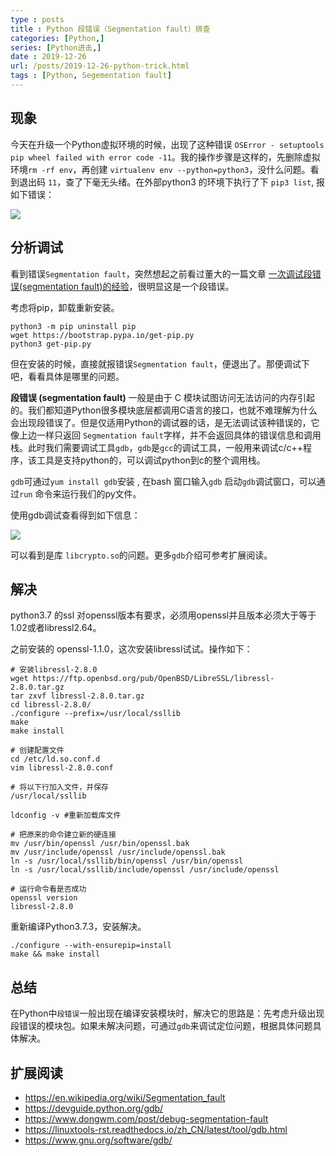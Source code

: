 ```yaml
---
type : posts
title : Python 段错误（Segmentation fault）排查
categories: [Python,] 
series: [Python进击,]
date : 2019-12-26
url: /posts/2019-12-26-python-trick.html 
tags : [Python, Segementation fault]
---
```



## 现象 

今天在升级一个Python虚拟环境的时候，出现了这种错误 `OSError - setuptools pip wheel failed with error code -11`。我的操作步骤是这样的，先删除虚拟环境`rm -rf env`，再创建 `virtualenv env --python=python3`，没什么问题。看到退出码 `11`，查了下毫无头绪。在外部python3 的环境下执行了下 `pip3 list`, 报如下错误：

![](/static/imgs/python/segmentationfault.png)


## 分析调试

看到错误`Segmentation fault`，突然想起之前看过董大的一篇文章 [一次调试段错误(segmentation fault)的经验](https://www.dongwm.com/post/debug-segmentation-fault/)，很明显这是一个段错误。

考虑将pip，卸载重新安装。

```
python3 -m pip uninstall pip
wget https://bootstrap.pypa.io/get-pip.py
python3 get-pip.py
```

但在安装的时候，直接就报错误`Segmentation fault`，便退出了。那便调试下吧，看看具体是哪里的问题。

**段错误 (segmentation fault)** 一般是由于 C 模块试图访问无法访问的内存引起的。我们都知道Python很多模块底层都调用C语言的接口，也就不难理解为什么会出现段错误了。但是仅适用Python的调试器的话，是无法调试该种错误的，它像上边一样只返回 `Segmentation fault`字样，并不会返回具体的错误信息和调用栈。此时我们需要调试工具`gdb`，`gdb`是`gcc`的调试工具，一般用来调试c/c++程序，该工具是支持python的，可以调试python到c的整个调用栈。

`gdb`可通过`yum install gdb`安装 , 在bash 窗口输入`gdb` 启动`gdb`调试窗口，可以通过`run` 命令来运行我们的py文件。

使用gdb调试查看得到如下信息：

![](/static/imgs/python/segmentationfault-gdb.png)

可以看到是库 `libcrypto.so`的问题。更多`gdb`介绍可参考扩展阅读。

## 解决

python3.7 的ssl 对openssl版本有要求，必须用openssl并且版本必须大于等于1.02或者libressl2.64。

之前安装的 openssl-1.1.0，这次安装libressl试试。操作如下：

```
# 安装libressl-2.8.0
wget https://ftp.openbsd.org/pub/OpenBSD/LibreSSL/libressl-2.8.0.tar.gz
tar zxvf libressl-2.8.0.tar.gz
cd libressl-2.8.0/
./configure --prefix=/usr/local/ssllib
make
make install

# 创建配置文件
cd /etc/ld.so.conf.d
vim libressl-2.8.0.conf

# 将以下行加入文件，并保存
/usr/local/ssllib

ldconfig -v #重新加载库文件

# 把原来的命令建立新的硬连接
mv /usr/bin/openssl /usr/bin/openssl.bak
mv /usr/include/openssl /usr/include/openssl.bak
ln -s /usr/local/ssllib/bin/openssl /usr/bin/openssl
ln -s /usr/local/ssllib/include/openssl /usr/include/openssl

# 运行命令看是否成功
openssl version
libressl-2.8.0 
```

重新编译Python3.7.3，安装解决。

```
./configure --with-ensurepip=install
make && make install
```

## 总结

在Python中`段错误`一般出现在编译安装模块时，解决它的思路是：先考虑升级出现段错误的模块包。如果未解决问题，可通过`gdb`来调试定位问题，根据具体问题具体解决。

## 扩展阅读

- https://en.wikipedia.org/wiki/Segmentation_fault
- https://devguide.python.org/gdb/
- https://www.dongwm.com/post/debug-segmentation-fault
- https://linuxtools-rst.readthedocs.io/zh_CN/latest/tool/gdb.html
- https://www.gnu.org/software/gdb/